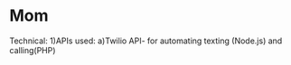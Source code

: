 # Mom

Technical: 
	1)APIs used:
		a)Twilio API- for automating texting (Node.js) and calling(PHP)

